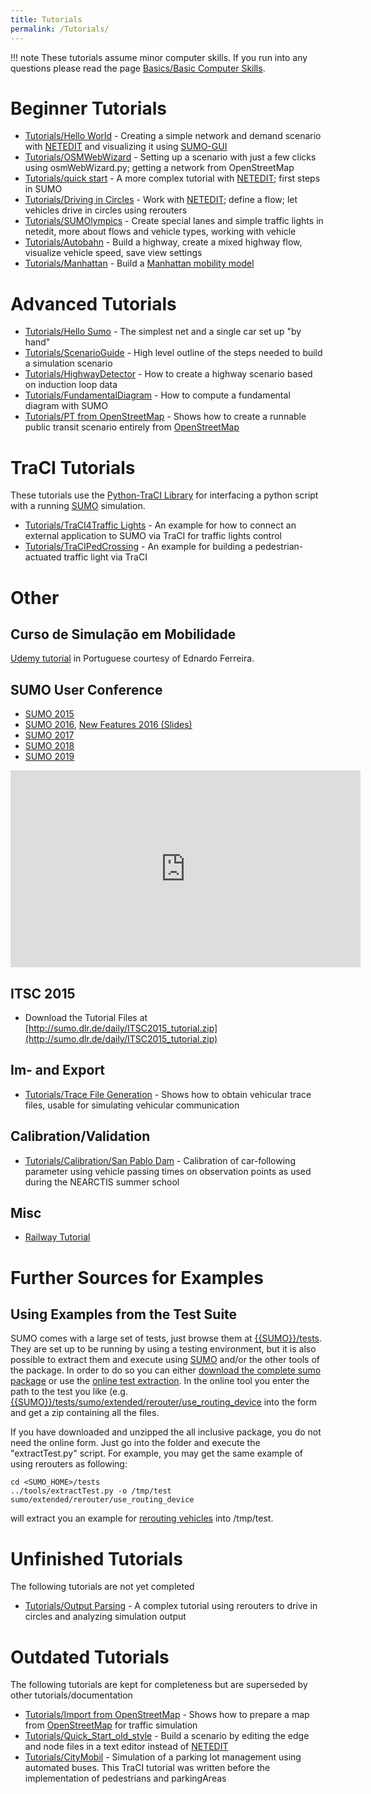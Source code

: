 ```yaml
---
title: Tutorials
permalink: /Tutorials/
---
```


!!! note
    These tutorials assume minor computer skills. If you run into any questions please read the page [Basics/Basic Computer Skills](Basics/Basic_Computer_Skills.md).

# Beginner Tutorials
* [Tutorials/Hello World](Tutorials/Hello_World.md) - Creating a simple network and demand scenario with [NETEDIT](NETEDIT.md) and visualizing it using [SUMO-GUI](SUMO-GUI.md)
* [Tutorials/OSMWebWizard](Tutorials/OSMWebWizard.md) - Setting up a scenario with just a few clicks using osmWebWizard.py; getting a network from OpenStreetMap
* [Tutorials/quick start](Tutorials/quick_start.md) - A more complex tutorial with [NETEDIT](NETEDIT.md); first steps in SUMO
* [Tutorials/Driving in Circles](Tutorials/Driving_in_Circles.md) - Work with [NETEDIT](NETEDIT.md); define a flow; let vehicles drive in circles using rerouters
* [Tutorials/SUMOlympics](Tutorials/SUMOlympics.md) - Create special lanes and simple traffic lights in netedit, more about flows and vehicle types, working with vehicle 
* [Tutorials/Autobahn](Tutorials/Autobahn.md) - Build a highway, create a mixed highway flow, visualize vehicle speed, save view settings
* [Tutorials/Manhattan](Tutorials/Manhattan.md) - Build a [Manhattan mobility model](https://en.wikipedia.org/wiki/Manhattan_mobility_model)

# Advanced Tutorials
* [Tutorials/Hello Sumo](Tutorials/Hello_Sumo.md) - The simplest net and a single car set up "by hand"
* [Tutorials/ScenarioGuide](Tutorials/ScenarioGuide.md) - High level outline of the steps needed to build a simulation scenario
* [Tutorials/HighwayDetector](Tutorials/HighwayDetector.md) - How to create a highway scenario based on induction loop data
* [Tutorials/FundamentalDiagram](Tutorials/FundamentalDiagram.md) - How to compute a fundamental diagram with SUMO
* [Tutorials/PT from OpenStreetMap](Tutorials/PT_from_OpenStreetMap.md) - Shows how to create a runnable public transit scenario entirely from [OpenStreetMap](https://www.openstreetmap.org/)

# TraCI Tutorials
These tutorials use the [Python-TraCI Library](TraCI/Interfacing_TraCI_from_Python.md) for interfacing a python script with a running [SUMO](SUMO.md) simulation.

* [Tutorials/TraCI4Traffic Lights](Tutorials/TraCI4Traffic_Lights.md) - An example for how to connect an external application to SUMO via TraCI for traffic lights control
* [Tutorials/TraCIPedCrossing](Tutorials/TraCIPedCrossing.md) - An example for building a pedestrian-actuated traffic light via TraCI

# Other

## Curso de Simulação em Mobilidade
[Udemy tutorial](https://www.udemy.com/ferramenta-de-microssimulacao-de-trafego-sumo/learn/v4/overview) in Portuguese courtesy of Ednardo Ferreira.

## SUMO User Conference
* [SUMO 2015](http://sumo.dlr.de/daily/sumo2015_tutorial.zip)
* [SUMO 2016](http://sumo.dlr.de/daily/sumo2016_tutorial.zip), [New Features 2016 (Slides)](http://sumo.dlr.de/daily/SUMO2016_new_features.pdf)
* [SUMO 2017](http://sumo.dlr.de/daily/sumo2017_tutorial.zip)
* [SUMO 2018](http://sumo.dlr.de/daily/sumo2018_tutorial.zip)
* [SUMO 2019](http://sumo.dlr.de/daily/sumo2019_tutorial.zip)

<iframe width="560" height="315" src="https://www.youtube.com/embed/UeaeCdLt_1o" frameborder="0" allow="accelerometer; autoplay; encrypted-media; gyroscope; picture-in-picture" allowfullscreen></iframe>

## ITSC 2015

* Download the Tutorial Files at [http://sumo.dlr.de/daily/ITSC2015_tutorial.zip](http://sumo.dlr.de/daily/ITSC2015_tutorial.zip)

## Im- and Export
* [Tutorials/Trace File Generation](Tutorials/Trace_File_Generation.md) - Shows how to obtain vehicular trace files, usable for simulating vehicular communication

## Calibration/Validation
* [Tutorials/Calibration/San Pablo Dam](Tutorials/Calibration/San_Pablo_Dam.md) - Calibration of car-following parameter using vehicle passing times on observation points as used during the NEARCTIS summer school
<!--* [[Tutorials/Calibration/Berlin]] - Validation of a small inner-urban scenario of Berlin-->

<!-- ==Traffic Light Signal Control with MultiAgent Network== -->
<!--* [[Tutorials/MultiAgentControl]] - MultiAgent Control of Traffic Light Signals with Python -->

## Misc

- [Railway Tutorial](https://sumo.dlr.de/daily/workshop_rail_db2019.7z)

# Further Sources for Examples
## Using Examples from the Test Suite
SUMO comes with a large set of tests, just browse them at [{{SUMO}}/tests](https://github.com/eclipse/sumo/blob/master/tests). They are set up to be running by using a testing environment, but it is also possible to extract them and execute using [SUMO](SUMO.md) and/or the other tools of the package. In order to do so you can either [download the complete sumo package](Downloads.md#all-inclusive-tarball) or use the [online test extraction](https://sumo.dlr.de/extractTest.php). In the online tool you enter the path to the test you like (e.g. [{{SUMO}}/tests/sumo/extended/rerouter/use_routing_device](https://github.com/eclipse/sumo/blob/master/tests/sumo/extended/rerouter/use_routing_device) into the form and get a zip containing all the files.

If you have downloaded and unzipped the all inclusive package, you do not need the online form. Just go into the folder and execute the "extractTest.py" script. For example, you may get the same example of using rerouters as following:

```
cd <SUMO_HOME>/tests
../tools/extractTest.py -o /tmp/test sumo/extended/rerouter/use_routing_device
```

will extract you an example for [rerouting vehicles](Simulation/Rerouter.md) into /tmp/test.

# Unfinished Tutorials
The following tutorials are not yet completed

* [Tutorials/Output Parsing](Tutorials/Output_Parsing.md) - A complex tutorial using rerouters to drive in circles and analyzing simulation output

# Outdated Tutorials
The following tutorials are kept for completeness but are superseded by other tutorials/documentation

* [Tutorials/Import from OpenStreetMap](Tutorials/Import_from_OpenStreetMap.md) - Shows how to prepare a map from [OpenStreetMap](https://www.openstreetmap.org/) for traffic simulation
* [Tutorials/Quick_Start_old_style](Tutorials/Quick_Start_old_style.md) - Build a scenario by editing the edge and node files in a text editor instead of [NETEDIT](NETEDIT.md)
* [Tutorials/CityMobil](Tutorials/CityMobil.md) - Simulation of a parking lot management using automated buses. This TraCI tutorial was written before the implementation of pedestrians and parkingAreas
